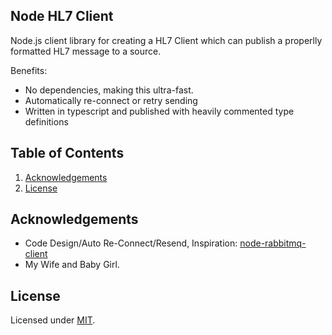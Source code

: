 ## Node HL7 Client
Node.js client library for creating a HL7 Client which can publish a properlly formatted HL7 message to a source.

Benefits:

- No dependencies, making this ultra-fast.
- Automatically re-connect or retry sending
- Written in typescript and published with heavily commented type definitions

## Table of Contents

1. [Acknowledgements](#acknowledgements)
2. [License](#license)

## Acknowledgements

- Code Design/Auto Re-Connect/Resend, Inspiration: [node-rabbitmq-client](https://github.com/cody-greene/node-rabbitmq-client)
- My Wife and Baby Girl.

## License

Licensed under [MIT](LICENSE).
